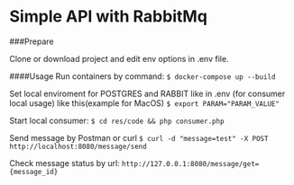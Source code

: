 # Simple API with RabbitMq

###Prepare

Clone or download project and edit env options in .env file.

####Usage
Run containers by command:
`$ docker-compose up --build`

Set local enviroment for POSTGRES and RABBIT like in .env (for consumer local usage) like this(example for MacOS)
`$ export PARAM="PARAM_VALUE"`

Start local consumer:
`$ cd res/code && php consumer.php`

Send message by Postman or curl 
`$ curl -d "message=test" -X POST http://localhost:8080/message/send`

Check message status by url:
`http://127.0.0.1:8080/message/get={message_id}`